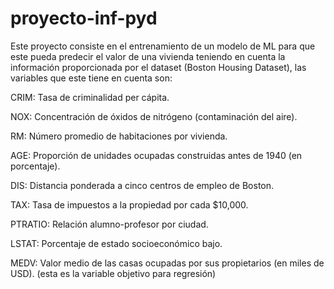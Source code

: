 # proyecto-inf-pyd

 Este proyecto consiste en el entrenamiento de un modelo de ML para que este pueda predecir el valor de una vivienda teniendo en cuenta la información proporcionada por el dataset (Boston Housing Dataset), las variables que este tiene en cuenta son:

 CRIM: Tasa de criminalidad per cápita.

 NOX: Concentración de óxidos de nitrógeno (contaminación del aire).

 RM: Número promedio de habitaciones por vivienda.

 AGE: Proporción de unidades ocupadas construidas antes de 1940 (en porcentaje).

 DIS: Distancia ponderada a cinco centros de empleo de Boston.

 TAX: Tasa de impuestos a la propiedad por cada $10,000.

 PTRATIO: Relación alumno-profesor por ciudad.

 LSTAT: Porcentaje de estado socioeconómico bajo.

 MEDV: Valor medio de las casas ocupadas por sus propietarios (en miles de USD). (esta es la variable objetivo para regresión)
